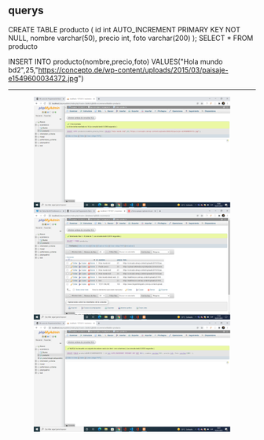 querys
--------------------------------
CREATE TABLE producto (
    id int AUTO_INCREMENT PRIMARY KEY NOT NULL,
    nombre varchar(50),
    precio int,
    foto varchar(200)
);
SELECT * FROM producto
 
 INSERT INTO producto(nombre,precio,foto) 
 VALUES("Hola mundo bd2",25,"https://concepto.de/wp-content/uploads/2015/03/paisaje-e1549600034372.jpg")

------------------------------

<div align="center">
    <img src="https://github.com/vogelnahuel/EntregablesCoderBack/blob/main/Clase16/public/insert.png" width="400px"/> 
</div>
<div align="center">
    <img src="https://github.com/vogelnahuel/EntregablesCoderBack/blob/main/Clase16/public/select.png" width="400px"/> 
</div>
<div align="center">
    <img src="https://github.com/vogelnahuel/EntregablesCoderBack/blob/main/Clase16/public/create_table.png" width="400px"/> 
</div>